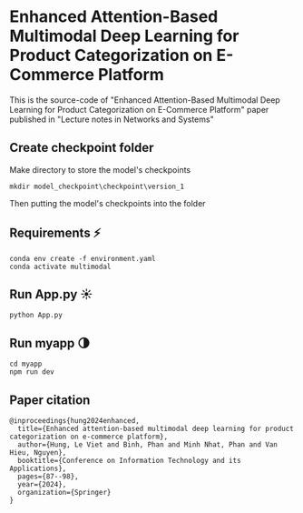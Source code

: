 # Enhanced Attention-Based Multimodal Deep Learning for Product Categorization on E-Commerce Platform
This is the source-code of "Enhanced Attention-Based Multimodal Deep Learning for Product Categorization on E-Commerce Platform" paper published in "Lecture notes in Networks and Systems"

## Create checkpoint folder

Make directory to store the model's checkpoints 
~~~
mkdir model_checkpoint\checkpoint\version_1
~~~
Then putting the model's checkpoints into the folder

## Requirements ⚡️

~~~
conda env create -f environment.yaml
conda activate multimodal
~~~

## Run App.py ☀️

~~~
python App.py
~~~

## Run myapp 🌗

~~~
cd myapp
npm run dev
~~~

## Paper citation
~~~
@inproceedings{hung2024enhanced,
  title={Enhanced attention-based multimodal deep learning for product categorization on e-commerce platform},
  author={Hung, Le Viet and Binh, Phan and Minh Nhat, Phan and Van Hieu, Nguyen},
  booktitle={Conference on Information Technology and its Applications},
  pages={87--98},
  year={2024},
  organization={Springer}
}
~~~
